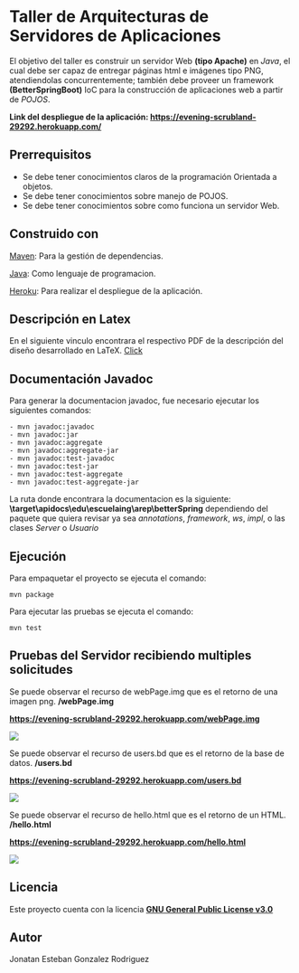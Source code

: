 # Taller de Arquitecturas de Servidores de Aplicaciones #
El objetivo del taller es construir un servidor Web **(tipo Apache)** en _Java_, el cual debe ser capaz de entregar páginas html e imágenes tipo PNG, atendiendolas concurrentemente; también debe proveer un framework **(BetterSpringBoot)** IoC para la construcción de aplicaciones web a partir de _POJOS_.

**Link del despliegue de la aplicación: https://evening-scrubland-29292.herokuapp.com/**

## Prerrequisitos ##
* Se debe tener conocimientos claros de la programación Orientada a objetos.
* Se debe tener conocimientos sobre manejo de POJOS.
* Se debe tener conocimientos sobre como funciona un servidor Web.

## Construido con ##
[Maven](https://maven.apache.org/): Para la gestión de dependencias.

[Java](https://www.java.com/es/): Como lenguaje de programacion.

[Heroku](https://www.heroku.com/): Para realizar el despliegue de la aplicación.

## Descripción en Latex ##
En el siguiente vinculo encontrara el respectivo PDF de la descripción del diseño desarrollado en LaTeX.
[Click](https://github.com/JonatanGonzalez09/Taller4-AREP/blob/master/resources/Laboratorio_4.pdf)

## Documentación Javadoc ##
Para generar la documentacion javadoc, fue necesario ejecutar los siguientes comandos:

```
- mvn javadoc:javadoc
- mvn javadoc:jar
- mvn javadoc:aggregate
- mvn javadoc:aggregate-jar
- mvn javadoc:test-javadoc
- mvn javadoc:test-jar
- mvn javadoc:test-aggregate
- mvn javadoc:test-aggregate-jar
```
La ruta donde encontrara la documentacion es la siguiente: **\target\apidocs\edu\escuelaing\arep\betterSpring** dependiendo del paquete que quiera revisar ya sea _annotations_, _framework_, _ws_, _impl_, o las clases _Server_ o _Usuario_

## Ejecución ##
Para empaquetar el proyecto se ejecuta el comando:

```mvn package```

Para ejecutar las pruebas se ejecuta el comando:

```mvn test```

## Pruebas del Servidor recibiendo multiples solicitudes ##

Se puede observar el recurso de webPage.img que es el retorno de una imagen png. **/webPage.img**

**https://evening-scrubland-29292.herokuapp.com/webPage.img**

![](https://github.com/JonatanGonzalez09/Taller4-AREP/blob/master/resources/imagen.JPG)

Se puede observar el recurso de users.bd que es el retorno de la base de datos. **/users.bd**

**https://evening-scrubland-29292.herokuapp.com/users.bd**

![](https://github.com/JonatanGonzalez09/Taller4-AREP/blob/master/resources/database.JPG)

Se puede observar el recurso de hello.html que es el retorno de un HTML. **/hello.html**

**https://evening-scrubland-29292.herokuapp.com/hello.html**

![](https://github.com/JonatanGonzalez09/Taller4-AREP/blob/master/resources/hello.JPG)

## Licencia ##
Este proyecto cuenta con la licencia [**GNU General Public License v3.0**](https://github.com/JonatanGonzalez09/Taller4-AREP/blob/master/LICENSE)

## Autor ##
Jonatan Esteban Gonzalez Rodriguez 


